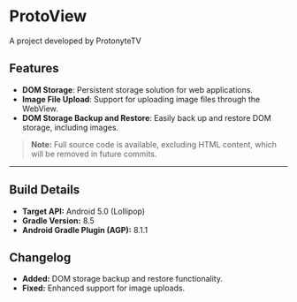 # ProtoView
A project developed by ProtonyteTV

## Features
- **DOM Storage**: Persistent storage solution for web applications.
- **Image File Upload**: Support for uploading image files through the WebView.
- **DOM Storage Backup and Restore**: Easily back up and restore DOM storage, including images.

> **Note:** Full source code is available, excluding HTML content, which will be removed in future commits.

---

## Build Details
- **Target API:** Android 5.0 (Lollipop)
- **Gradle Version:** 8.5
- **Android Gradle Plugin (AGP):** 8.1.1

## Changelog
- **Added:** DOM storage backup and restore functionality.
- **Fixed:** Enhanced support for image uploads.
